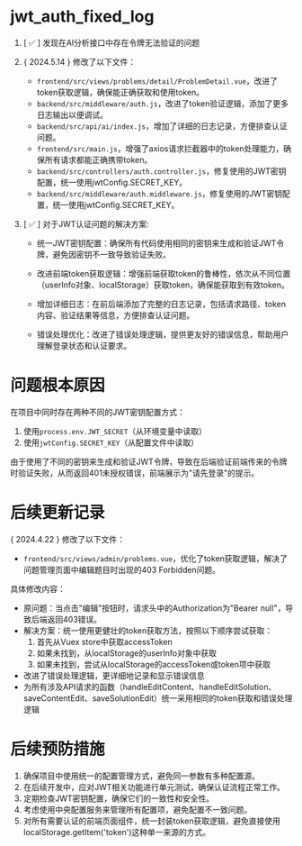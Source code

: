# jwt_auth_fixed_log

1. [ ✅ ] 发现在AI分析接口中存在令牌无法验证的问题

2. { 2024.5.14 } 修改了以下文件：
   - `frontend/src/views/problems/detail/ProblemDetail.vue`，改进了token获取逻辑，确保能正确获取和使用token。
   - `backend/src/middleware/auth.js`，改进了token验证逻辑，添加了更多日志输出以便调试。
   - `backend/src/api/ai/index.js`，增加了详细的日志记录，方便排查认证问题。
   - `frontend/src/main.js`，增强了axios请求拦截器中的token处理能力，确保所有请求都能正确携带token。
   - `backend/src/controllers/auth.controller.js`，修复使用的JWT密钥配置，统一使用jwtConfig.SECRET_KEY。
   - `backend/src/middleware/auth.middleware.js`，修复使用的JWT密钥配置，统一使用jwtConfig.SECRET_KEY。

3. [ ✅ ] 对于JWT认证问题的解决方案:

   - 统一JWT密钥配置：确保所有代码使用相同的密钥来生成和验证JWT令牌，避免因密钥不一致导致验证失败。
   
   - 改进前端token获取逻辑：增强前端获取token的鲁棒性，依次从不同位置（userInfo对象、localStorage）获取token，确保能获取到有效token。
   
   - 增加详细日志：在前后端添加了完整的日志记录，包括请求路径、token内容、验证结果等信息，方便排查认证问题。
   
   - 错误处理优化：改进了错误处理逻辑，提供更友好的错误信息，帮助用户理解登录状态和认证要求。

# 问题根本原因

在项目中同时存在两种不同的JWT密钥配置方式：

1. 使用`process.env.JWT_SECRET`（从环境变量中读取）
2. 使用`jwtConfig.SECRET_KEY`（从配置文件中读取）

由于使用了不同的密钥来生成和验证JWT令牌，导致在后端验证前端传来的令牌时验证失败，从而返回401未授权错误，前端展示为"请先登录"的提示。

# 后续更新记录

{ 2024.4.22 } 修改了以下文件：
   - `frontend/src/views/admin/problems.vue`，优化了token获取逻辑，解决了问题管理页面中编辑题目时出现的403 Forbidden问题。
   
具体修改内容：
   - 原问题：当点击"编辑"按钮时，请求头中的Authorization为"Bearer null"，导致后端返回403错误。
   - 解决方案：统一使用更健壮的token获取方法，按照以下顺序尝试获取：
     1. 首先从Vuex store中获取accessToken
     2. 如果未找到，从localStorage的userInfo对象中获取
     3. 如果未找到，尝试从localStorage的accessToken或token项中获取
   - 改进了错误处理逻辑，更详细地记录和显示错误信息
   - 为所有涉及API请求的函数（handleEditContent、handleEditSolution、saveContentEdit、saveSolutionEdit）统一采用相同的token获取和错误处理逻辑

# 后续预防措施

1. 确保项目中使用统一的配置管理方式，避免同一参数有多种配置源。
2. 在后续开发中，应对JWT相关功能进行单元测试，确保认证流程正常工作。
3. 定期检查JWT密钥配置，确保它们的一致性和安全性。
4. 考虑使用中央配置服务来管理所有配置项，避免配置不一致问题。
5. 对所有需要认证的前端页面组件，统一封装token获取逻辑，避免直接使用localStorage.getItem('token')这种单一来源的方式。 